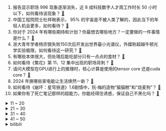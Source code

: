 1. 报告显示职场 996 现象逐渐消失，近 8 成科技数字人才周工作时长 50 小时以下，如何看待该现象？ [:link:](https://www.zhihu.com/question/636865441)
2. 中国工程院院士杜祥琬表示， 95% 的宇宙是不被人类了解的，因此当下的年轻人机会更多，如何看待？ [:link:](https://www.zhihu.com/question/637256711)
3. 你对于 2024 年有哪些期待和计划？你最想去哪些地方？一定要做的一件事情是什么？ [:link:](https://www.zhihu.com/question/632640181)
4. 浙大青年学者杨宗银失败150次后开发出世界最小光谱仪，外媒称超越牛顿光学实验极限，如何看待这一研究？ [:link:](https://www.zhihu.com/question/637144784)
5. 有哪些本体很大，但处理后能吃部分只有一点点的食材？ [:link:](https://www.zhihu.com/question/636639995)
6. 如何看待《繁花》第 11、12 集中出现的职场背刺？ [:link:](https://www.zhihu.com/question/637476089)
7. 请问大模型在GPU进行上的推理时，核心计算是使用的tensor core 还是cuda core？ [:link:](https://www.zhihu.com/question/636533414)
8. 2024 年换哪些家电能让生活焕然一新？ [:link:](https://www.zhihu.com/question/637043435)
9. 如何看待《崩坏：星穹铁道》1.6剧情中，阮·梅的造物“猫猫糕”和“烧麦狗”？ [:link:](https://www.zhihu.com/question/637062488)
10. 如果你有了死亡笔记那样的超能力，你能经得住诱惑，保证自己不黑化吗？ [:link:](https://www.zhihu.com/question/578476302)
<details>
<summary>11 ~ 20</summary>

11. 如何评价央视 2024 年跨年晚会？ [:link:](https://www.zhihu.com/question/637475115)
12. 上海迪士尼表示「受空气污染影响，跨年夜演出将不放烟花」，哪些信息值得关注？ [:link:](https://www.zhihu.com/question/637470058)
13. 俄罗斯别尔哥罗德遭遇乌克兰「最致命袭击」，至少 21 人死亡，目前俄乌局势如何？是否会进入新阶段？ [:link:](https://www.zhihu.com/question/637466367)
14. 如何评价《泰勒·斯威夫特：时代巡回演唱会》大电影？ [:link:](https://www.zhihu.com/question/630131683)
15. 2024 年 1 月 1 日起，涉工伤认定、未成年人网络保护等新规将施行，哪些信息值得关注？ [:link:](https://www.zhihu.com/question/637458729)
16. 茅台集团 2023 年度营收达 1639 亿元，利润总额首破千亿元，哪些信息值得关注？ [:link:](https://www.zhihu.com/question/637460025)
17. 如果你的超能力是将指定的超过99%几率发生的一件事情的概率变为100%，会有什么用？ [:link:](https://www.zhihu.com/question/549227920)
18. 如何评价2024“时间的朋友”罗振宇跨年演讲？ [:link:](https://www.zhihu.com/question/637173198)
19. 小米首款汽车 SU7 搭载的核心部件及技术是否先进？有哪些值得关注的点？ [:link:](https://www.zhihu.com/question/637238460)
20. 2024年， AI领域将会有哪些新突破？ [:link:](https://www.zhihu.com/question/635190738)
</details>
<details>
<summary>21 ~ 30</summary>

21. 12 月 31 日甘肃白银市平川区发生 4.9 级地震，哪些地方有震感？目前情况如何？ [:link:](https://www.zhihu.com/question/637483536)
22. 这一年，你兑现了哪些承诺？ [:link:](https://www.zhihu.com/question/632637495)
23. 如何评价电视剧《三大队》大结局？你满意吗？ [:link:](https://www.zhihu.com/question/637467587)
24. 今年你吃过哪些让你念念不忘的路边摊？可以留下照片吗？ [:link:](https://www.zhihu.com/question/634495938)
25. 报道称「有孩童在什刹海非冰场区域落水，已被送往医院」， 冬季滑冰有哪些安全事项需注意？ [:link:](https://www.zhihu.com/question/637470071)
26. 如何看待张小北在《洞见对谈》里称「科幻从不负责预言未来，它让我们相信一种未来」？ [:link:](https://www.zhihu.com/question/636101295)
27. 十部门要求加快建设紧密型县域医共体，哪些信息值得关注？ [:link:](https://www.zhihu.com/question/637451465)
28. 俄罗斯政府延长水稻和大米出口限令，将产生哪些影响？ [:link:](https://www.zhihu.com/question/637451484)
29. 有哪些高科技可以或者已经用于野生动物保护？ [:link:](https://www.zhihu.com/question/65628095)
30. 2024 年有哪些值得期待的新游戏？ [:link:](https://www.zhihu.com/question/634814953)
</details>
<details>
<summary>31 ~ 40</summary>

31. 俄罗斯副外长称美国打算在外高加索开辟「对俄第二战场」，如何解读？ [:link:](https://www.zhihu.com/question/637457477)
32. 如何看待纳西妲能击败芙宁娜，并且夺得今年的《原神》萌王称号？ [:link:](https://www.zhihu.com/question/636676181)
33. 俄罗斯别尔哥罗德市遭乌军袭击，致至少 20 死 111 伤，哪些信息值得关注？ [:link:](https://www.zhihu.com/question/637459680)
34. 2023德玛西亚杯八强赛，BLG 3：1 战胜RNG挺进四强，如何评价这场比赛？ [:link:](https://www.zhihu.com/question/637472679)
35. 电视剧《繁花》第 11-12 集拍得如何？有哪些值得关注的剧情点？ [:link:](https://www.zhihu.com/question/637475984)
36. 如何评价湖南卫视 2024 年跨年晚会？ [:link:](https://www.zhihu.com/question/637474770)
37. 如何理解「道可道，非常道，名可名，非常名」这句话？ [:link:](https://www.zhihu.com/question/633030114)
38. 如何看待浙江大学2024年建筑专业研究生入学考试快题题目：太空驿站设计? [:link:](https://www.zhihu.com/question/636630993)
39. 如何评价星穹铁道1.6更新的黄金与机械模拟宇宙DLC? [:link:](https://www.zhihu.com/question/637142083)
40. 2024 年，我们还可以说「人生是旷野」吗？ [:link:](https://www.zhihu.com/question/635776855)
</details>
<details>
<summary>41 ~ 50</summary>

41. 机票燃油附加费将迎新年首降，哪些信息值得关注？ [:link:](https://www.zhihu.com/question/637451589)
42. 在电视剧创作的过程中，导演和编剧之间是什么样的关系？谁更重要？ [:link:](https://www.zhihu.com/question/636534424)
43. 长沙世界之窗取消跨年烟花燃放，称「空气污染严重，园区增加了放气球活动」，如何看待此事？ [:link:](https://www.zhihu.com/question/637459863)
44. 用C/C++实现游戏服务器，由于没有反射，服务器收到消息后该怎么快速地将消息转交给对应的处理函数呢？ [:link:](https://www.zhihu.com/question/636120604)
45. 12 月份制造业采购经理指数为 49.0%，比上月下降 0.4 个百分点，这一数据说明了什么？ [:link:](https://www.zhihu.com/question/637455709)
46. 支付宝2023年度报告发布，如何看待这个平台的发展趋势和商业价值？ [:link:](https://www.zhihu.com/question/637223920)
47. 中国全年汽车出口超越日本已成定局，将首登世界第一，导致汽车行业竞争格局变化的原因是什么？ [:link:](https://www.zhihu.com/question/637226339)
48. 被董明珠怒斥后，孟羽童发声，「内心圆满，人间便无憾 」，如何评价？ [:link:](https://www.zhihu.com/question/637234045)
49. 如何评价《崩坏：星穹铁道》1.6 版本活动「异宠拾遗」？ [:link:](https://www.zhihu.com/question/636899016)
50. 假如奥运会设置了铁牌、铬牌、锌牌、铝牌等奖励4、5、6、7名，是否有利于体育事业健康发展？ [:link:](https://www.zhihu.com/question/466573785)
</details><details>
<summary>bilibili</summary>

</details>